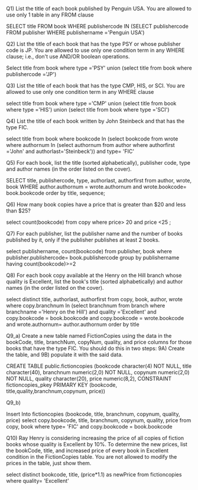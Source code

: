 
Q1) List the title of each book published by Penguin USA. You are allowed to use only 1 table in any FROM clause

SELECT  title
FROM    book
WHERE   publishercode IN
	(SELECT publishercode
	 FROM publisher
	 WHERE publishername ='Penguin USA')

Q2) List the title of each book that has the type PSY or whose publisher code is JP. You are allowed to use only one condition term in any WHERE clause; i.e., don't use AND/OR boolean operations.

Select  title
from    book
where   type ='PSY' 
union 
     (select  title
      from    book
      where   publishercode ='JP')

Q3) List the title of each book that has the type CMP, HIS, or SCI. You are allowed to use only one condition term in any WHERE clause

select title
from book
where type ='CMP'
union (select title
from book
where type ='HIS')
union (select title
from book
where type ='SCI')

Q4) List the title of each book written by John Steinbeck and that has the type FIC.

select  title 
from    book 
where   bookcode 
        In 
        (select  bookcode
         from    wrote 
         where   authornum 
                 In 
                 (select  authornum
                  from    author 
                  where   authorfirst ='John' 
                          and authorlast='Steinbeck')) 
                          and type= 'FIC'

Q5) For each book, list the title (sorted alphabetically), publisher code, type and author names (in the order listed on the cover).

SELECT title, publishercode, type, authorlast, authorfirst
from author, wrote, book
WHERE author.authornum = wrote.authornum and wrote.bookcode= book.bookcode
order by title, sequence;

Q6) How many book copies have a price that is greater than $20 and less than $25?

select count(bookcode)
from copy
where price> 20 and price <25 ;

Q7) For each publisher, list the publisher name and the number of books published by it, only if the publisher publishes at least 2 books.

select publishername, count(bookcode)
from publisher, book
where publisher.publishercode= book.publishercode 
group by publishername
having count(bookcode)>=2

Q8) For each book copy available at the Henry on the Hill branch whose quality is Excellent, list the book's title (sorted alphabetically) and author names (in the order listed on the cover).

select distinct title, authorlast, authorfirst
from copy, book, author, wrote
where copy.branchnum In 
(select branchnum 
from branch
where branchname ='Henry on the Hill') 
and quality ='Excellent' and
copy.bookcode = book.bookcode and 
copy.bookcode = wrote.bookcode and 
wrote.authornum= author.authornum 
order by title

Q9_a) Create a new table named FictionCopies using the data in the bookCode, title, branchNum, copyNum, quality, and price columns for those books that have the type FIC. You should do this in two steps: 9A) Create the table, and 9B) populate it with the said data.

CREATE TABLE public.fictioncopies
(bookcode character(4) NOT NULL,
  title character(40),
  branchnum numeric(2,0) NOT NULL,
  copynum numeric(2,0) NOT NULL,
  quality character(20),
  price numeric(8,2),
  CONSTRAINT fictioncopies_pkey PRIMARY KEY (bookcode, title,quality,branchnum,copynum, price))

Q9_b)

Insert Into fictioncopies (bookcode, title,
branchnum, copynum, quality, price)
select copy.bookcode, title, branchnum, copynum, quality, price
from copy, book
where type= 'FIC' and copy.bookcode = book.bookcode

Q10) Ray Henry is considering increasing the price of all copies of fiction books whose quality is   Excellent by 10%. To determine the new prices, list the bookCode, title, and increased price of every book in Excellent condition in the FictionCopies table. You are not allowed to modify the prices in the table, just show them.

select distinct bookcode, title, (price*1.1) as newPrice 
from fictioncopies
where quality= 'Excellent'

